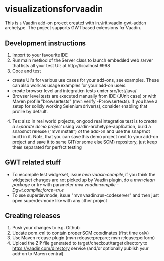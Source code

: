 # visualizationsforvaadin

This is a Vaadin add-on project created with in.virit:vaadin-gwt-addon archetype.
The project supports GWT based extensions for Vaadin.

## Development instructions 

1. Import to your favourite IDE
2. Run main method of the Server class to launch embedded web server that lists all your test UIs at http://localhost:9998
3. Code and test
  * create UI's for various use cases for your add-ons, see examples. These can also work as usage examples for your add-on users.
  * create browser level and integration tests under src/test/java/
  * Browser level tests are executed manually from IDE (JUnit case) or with Maven profile "browsertests" (mvn verify -Pbrowsertests). If you have a setup for solidly working Selenium driver(s), consider enabling that profile by default.
4. Test also in real world projects, on good real integration test is to *create a separate demo project* using vaadin-archetype-application, build a snapshot release ("mvn install") of the add-on and use the snapshot build in it. Note, that you can save this demo project next to your add-on project and save it to same GIT(or some else SCM) repository, just keep them separated for perfect testing.


## GWT related stuff

* To recompile test widgetset, issue *mvn vaadin:compile*, if you think the widgetset changes are not picked up by Vaadin plugin, do a *mvn clean package* or try with parameter *mvn vaadin:compile -Dgwt.compiler.force=true*
* To use superdevmode, issue "mvn vaadin:run-codeserver" and then just open superdevmode like with any other project

## Creating releases

1. Push your changes to e.g. Github 
2. Update pom.xml to contain proper SCM coordinates (first time only)
3. Use Maven release plugin (mvn release:prepare; mvn release:perform)
4. Upload the ZIP file generated to target/checkout/target directory to https://vaadin.com/directory service (and/or optionally publish your add-on to Maven central)

